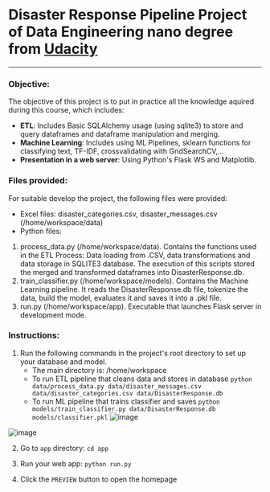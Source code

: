 # Disaster Response Pipeline Project of Data Engineering nano degree from [Udacity](https://learn.udacity.com/paid-courses/cd0018/)
---
### Objective: 
The objective of this project is to put in practice all the knowledge aquired during this course, which includes:
- **ETL**: Includes Basic SQLAlchemy usage (using sqlite3) to store and query dataframes and dataframe manipulation and merging.
- **Machine Learning**: Includes using ML Pipelines, sklearn functions for classifying text, TF-IDF, crossvalidating with GridSearchCV,...
- **Presentation in a web server**: Using Python's Flask WS and Matplotlib.

### Files provided:
For suitable develop the project, the following files were provided:
- Excel files: disaster_categories.csv, disaster_messages.csv (/home/workspace/data)
- Python files:
1. process_data.py (/home/workspace/data). Contains the functions used in the ETL Process: Data loading from .CSV, data transformations and data storage in SQLITE3 database. The execution of this scripts stored the merged and transformed dataframes into DisasterResponse.db.
2. train_classifier.py (/home/workspace/models). Contains the Machine Learning pipeline. It reads the DisasterResponse.db file, tokenize the data, build the model, evaluates it and saves it into a .pkl file. 
3. run.py (/home/workspace/app). Executable that launches Flask server in development mode. 




### Instructions:
1. Run the following commands in the project's root directory to set up your database and model.
    - The main directory is: /home/workspace
    - To run ETL pipeline that cleans data and stores in database
        `python data/process_data.py data/disaster_messages.csv data/disaster_categories.csv data/DisasterResponse.db`
    - To run ML pipeline that trains classifier and saves
        `python models/train_classifier.py data/DisasterResponse.db models/classifier.pkl`
![image](https://user-images.githubusercontent.com/46486273/211402525-f57a42fb-3534-4c97-82da-20e177be5d63.png)

![image](https://user-images.githubusercontent.com/46486273/211410812-1b58f3f4-5c50-46a6-b8d8-5871b91c3bce.png)


2. Go to `app` directory: `cd app`

3. Run your web app: `python run.py`

4. Click the `PREVIEW` button to open the homepage
